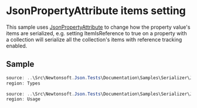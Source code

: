 ﻿# JsonPropertyAttribute items setting

This sample uses [JsonPropertyAttribute](/API/newtonsoft/json/jsonpropertyattribute/) to change how the property value's items are serialized, e.g. setting ItemIsReference to true on a property with a collection will serialize all the collection's items with reference tracking enabled.

## Sample

```csharp Types
source: ..\Src\Newtonsoft.Json.Tests\Documentation\Samples\Serializer\JsonPropertyItemLevelSetting.cs
region: Types
```

```csharp Usage
source: ..\Src\Newtonsoft.Json.Tests\Documentation\Samples\Serializer\JsonPropertyItemLevelSetting.cs
region: Usage
```
